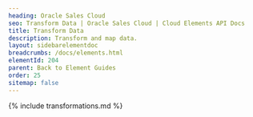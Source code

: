 ```yaml
---
heading: Oracle Sales Cloud
seo: Transform Data | Oracle Sales Cloud | Cloud Elements API Docs
title: Transform Data
description: Transform and map data.
layout: sidebarelementdoc
breadcrumbs: /docs/elements.html
elementId: 204
parent: Back to Element Guides
order: 25
sitemap: false
---
```


{% include transformations.md %}
